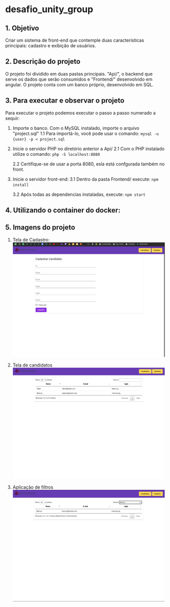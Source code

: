 # desafio_unity_group
## 1. Objetivo
Criar um sistema de front-end que contemple duas características principais: cadastro e exibição de usuários.

## 2. Descrição do projeto
O projeto foi dividido em duas pastas principais. "Api/", o backend que serve os dados que serão consumidos e "Frontend/" desenvolvido em angular.
O projeto conta com um banco próprio, desenvolvido em SQL.

## 3. Para executar e observar o projeto
Para executar o projeto podemos executar o passo a passo numerado a sequir:

1. Importe o banco. Com o MySQL instalado, importe o arquivo "project.sql"
    1.1 Para importá-lo, você pode usar o comando: 
    `mysql -u {user} -p < project.sql`

2. Inicie o servidor PHP no diretório anterior a Api/
    2.1 Com o PHP instalado utilize o comando:
    `php -S localhost:8080`

    2.2 Certifique-se de usar a porta 8080, esla está confgurada também no front.

3. Inicie o servidor front-end:
    3.1 Dentro da pasta Frontend/ execute:
    `npm install`

    3.2 Após todas as dependencias instaladas, execute:
    `npm start`

## 4. Utilizando o container do docker:


## 5. Imagens do projeto
1. Tela de Cadastro:
![](/img/cadastro.png)

2. Tela de candidatos
![](/img/candidatos.png)

3. Aplicação de filtros
![](/img/filtro.png)
        